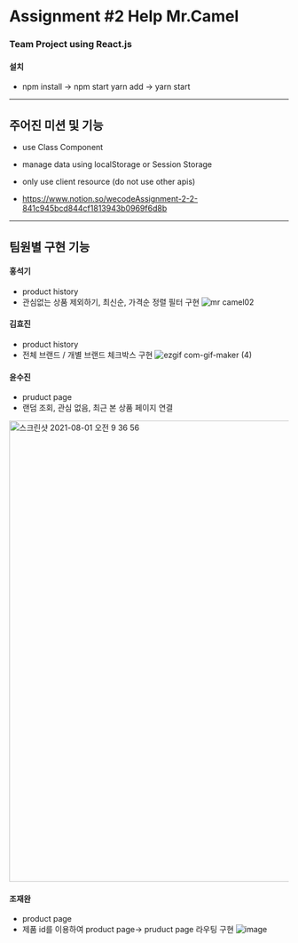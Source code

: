 # Assignment #2 Help Mr.Camel

### Team Project using React.js
#### 설치
- npm install -> npm start yarn add -> yarn start

---
## 주어진 미션 및 기능
- use Class Component
- manage data using localStorage or Session Storage
- only use client resource (do not use other apis)

- https://www.notion.so/wecodeAssignment-2-2-841c945bcd844cf1813943b0969f6d8b

---

## 팀원별 구현 기능
#### 홍석기 
- product history 
- 관심없는 상품 제외하기, 최신순, 가격순 정렬 필터 구현
![mr camel02](https://user-images.githubusercontent.com/52649378/127728052-3cdb0aec-ce53-4c0f-a9b0-c61dd1cc2c3f.gif)


#### 김효진 
- product history
- 전체 브랜드 / 개별 브랜드 체크박스 구현
![ezgif com-gif-maker (4)](https://user-images.githubusercontent.com/74811374/127755589-2ec37d3b-24d6-44af-bf54-b2a735f84a73.gif)



#### 윤수진 
- pruduct page 
- 랜덤 조회, 관심 없음, 최근 본 상품 페이지 연결
<img width="830" alt="스크린샷 2021-08-01 오전 9 36 56" src="https://user-images.githubusercontent.com/74811374/127755519-6f9e6929-d5b0-4d84-8194-1d0cccc70062.png">


#### 조재완 
- product page
- 제품 id를 이용하여 product page-> pruduct page 라우팅 구현
![image](https://user-images.githubusercontent.com/74811374/127755490-c7f0b808-87ea-4da3-afe2-acb5f323fd77.png)
